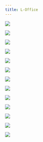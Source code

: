 ```yaml
---
title: L-Office
---
```


<div class="clearfix"></div>
<div id="project-images" class="owl-carousel owl-theme" markdown="1">

![](L_Office_OF_5.jpg)

![](L_Office_OF_4.jpg)

![](L_Office_OF_1.jpg)

![](L_Office_OF_3.jpg)

![](L_Office_OF_6.jpg)

![](L_Office_OF_8.jpg)

![](L_Office_OF_2.jpg)
    
![](L_Office_OF_7.jpg)
    
![](L_Office_OF_9.jpg)
    
![](L_Office_SU_var_1_%281%29.jpg)
    
![](L_Office_SU_var_1_%284%29.jpg)
    
![](L_Office_SU_var_1_%285%29.jpg)
    
![](L_Office_SU_var_1_%286%29.jpg)

</div>